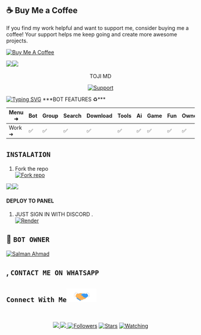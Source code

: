 ## ☕ Buy Me a Coffee

If you find my work helpful and want to support me, consider buying me a coffee! Your support helps me keep going and create more awesome projects.  

[![Buy Me A Coffee](https://img.shields.io/badge/-Buy%20Me%20a%20Coffee-orange?logo=buy-me-a-coffee&logoColor=white&style=flat-square)](https://buymeacoffee.com/johanlieb34)

<a><img src='https://i.imgur.com/LyHic3i.gif'/></a><a><img src='https://i.imgur.com/LyHic3i.gif'/></a>

<p align="center">                                                   TOJI MD


</p>
<p align="center"> 
  <a href="https://whatsapp.com/channel/0029Vail87sIyPtQoZ2egl1h">
    <img alt=Support height="390" src="https://i.ibb.co/gTPG9WF/dca092a4ec1e6208f8dd16a413ef3dda.jpg"> 
    </p>
<a href="https://git.io/typing-svg"><img src="https://readme-typing-svg.demolab.com?font=Fira+Code&pause=1000&random=false&width=435&lines=THIS+IS+TOJI-MD+MADE+BY+KING+JOHAN" alt="Typing SVG" /></a>
***BOT FEATURES ♻️***

| Menu ⁠➜ | Bot | Group | Search | Download | Tools | Ai | Game | Fun | Owner | Bug | Convert | List |
| --------| --- | ----- | ------ | -------- | ----- | -- | ---- | --- | ----- | ----| --------| -----|
| Work ➜ |  ✅ |   ✅  |    ✅  |     ✅   |   ✅  | ✅ |   ✅ |  ✅ |  ✅   | ✅  |    ✅   |  ✅  |



## `INSTALATION` 
1. Fork the repo
    <br>
<a href='https://github.com/Johanlieb34/TojiMd/fork' target="_blank"><img alt='Fork repo' src='https://img.shields.io/badge/Fork Repo-100000?style=for-the-badge&logo=scan&logoColor=white&labelColor=black&color=black'/></a>

<a><img src='https://i.imgur.com/LyHic3i.gif'/></a><a><img src='https://i.imgur.com/LyHic3i.gif'/></a>
#### DEPLOY TO PANEL

1. JUST SIGN IN WITH DISCORD .
    <br>
<a href='https://dashboard.katabump.com/auth/login#c0a726' target="_blank"><img alt='Render' src='https://img.shields.io/badge/DEPLOY-h?color=black&style=for-the-badge&logo=render' width="96.35" height="28"/></a></p>
## 🍼 `BOT OWNER` 
<a href="https://github.com/Johanlieb34"><img src="https://github.com/Johanlieb34.png" width="250" height="250" alt="Salman Ahmad"/></a>
## , ```CONTACT ME ON WHATSAPP```

## ```Connect With Me```<img src="https://github.com/0xAbdulKhalid/0xAbdulKhalid/raw/main/assets/mdImages/handshake.gif" width ="80"></h1> 
 <br> 
<p align="center">
<a href="https://wa.me/2349134457509"><img src="https://img.shields.io/badge/Contact KING JOHAN-25D366?style=for-the-badge&logo=whatsapp&logoColor=white" />
<a href="https://whatsapp.com/channel/0029Vail87sIyPtQoZ2egl1h"><img src="https://img.shields.io/badge/Join Official Channel-25D366?style=for-the-badge&logo=whatsapp&logoColor=white" />
<a href="https://github.com/johanlieb34/followers"><img title="Followers" src="https://img.shields.io/github/followers/Johanlieb34?color=blue&style=flat-square"></a>
<a href="https://github.com/johanlieb34/TojiMd/stargazers/"><img title="Stars" src="https://img.shields.io/github/stars/Johanlieb34/TojiMd?color=red&style=flat-square"></a>
<a href="https://github.com/johanlieb34//watchers"><img title="Watching" src="https://img.shields.io/github/watchers/Johanlieb34/TojiMd?label=Watchers&color=yellow&style=flat-square"></a>
